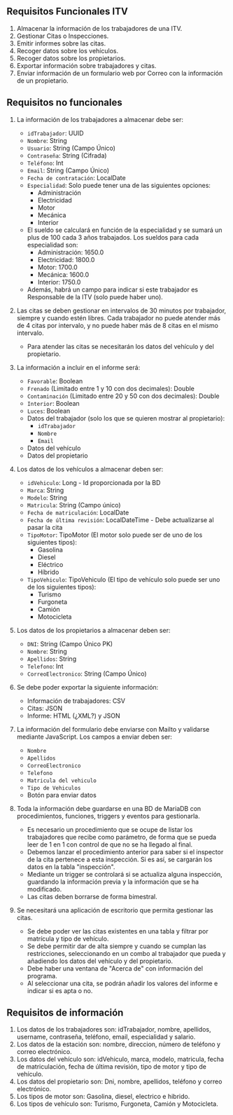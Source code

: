## Requisitos Funcionales ITV

1. Almacenar la información de los trabajadores de una ITV.
2. Gestionar Citas o Inspecciones.
3. Emitir informes sobre las citas.
4. Recoger datos sobre los vehículos.
5. Recoger datos sobre los propietarios.
6. Exportar información sobre trabajadores y citas.
7. Enviar información de un formulario web por Correo con la información de un propietario.

## Requisitos no funcionales

1. La información de los trabajadores a almacenar debe ser:
    - `idTrabajador`: UUID
    - `Nombre`: String
    - `Usuario`: String (Campo Único)
    - `Contraseña`: String (Cifrada)
    - `Teléfono`: Int
    - `Email`: String (Campo Único)
    - `Fecha de contratación`: LocalDate
    - `Especialidad`: Solo puede tener una de las siguientes opciones:
        - Administración
        - Electricidad
        - Motor
        - Mecánica
        - Interior
    - El sueldo se calculará en función de la especialidad y se sumará un plus de 100 cada 3 años trabajados. Los sueldos para cada especialidad son:
        - Administración: 1650.0
        - Electricidad: 1800.0
        - Motor: 1700.0
        - Mecánica: 1600.0
        - Interior: 1750.0
    - Además, habrá un campo para indicar si este trabajador es Responsable de la ITV (solo puede haber uno).

2. Las citas se deben gestionar en intervalos de 30 minutos por trabajador, siempre y cuando estén libres. Cada trabajador no puede atender más de 4 citas por intervalo, y no puede haber más de 8 citas en el mismo intervalo.
    - Para atender las citas se necesitarán los datos del vehículo y del propietario.

3. La información a incluir en el informe será:
    - `Favorable`: Boolean
    - `Frenado` (Limitado entre 1 y 10 con dos decimales): Double
    - `Contaminación` (Limitado entre 20 y 50 con dos decimales): Double
    - `Interior`: Boolean
    - `Luces`: Boolean
    - Datos del trabajador (solo los que se quieren mostrar al propietario):
        - `idTrabajador`
        - `Nombre`
        - `Email`
    - Datos del vehículo
    - Datos del propietario

4. Los datos de los vehículos a almacenar deben ser:
    - `idVehiculo`: Long - Id proporcionada por la BD
    - `Marca`: String
    - `Modelo`: String
    - `Matricula`: String (Campo único)
    - `Fecha de matriculación`: LocalDate
    - `Fecha de última revisión`: LocalDateTime - Debe actualizarse al pasar la cita
    - `TipoMotor`: TipoMotor (El motor solo puede ser de uno de los siguientes tipos):
        - Gasolina
        - Diesel
        - Eléctrico
        - Híbrido
    - `TipoVehiculo`: TipoVehiculo (El tipo de vehículo solo puede ser uno de los siguientes tipos):
        - Turismo
        - Furgoneta
        - Camión
        - Motocicleta

5. Los datos de los propietarios a almacenar deben ser:
    - `DNI`: String (Campo Único PK)
    - `Nombre`: String
    - `Apellidos`: String
    - `Telefono`: Int
    - `CorreoElectronico`: String (Campo Único)

6. Se debe poder exportar la siguiente información:
    - Información de trabajadores: CSV
    - Citas: JSON
    - Informe: HTML (¿XML?) y JSON

7. La información del formulario debe enviarse con Mailto y validarse mediante JavaScript. Los campos a enviar deben ser:
    - `Nombre`
    - `Apellidos`
    - `CorreoElectronico`
    - `Telefono`
    - `Matricula del vehiculo`
    - `Tipo de Vehiculos`
    - Botón para enviar datos

8. Toda la información debe guardarse en una BD de MariaDB con procedimientos, funciones, triggers y eventos para gestionarla.
    - Es necesario un procedimiento que se ocupe de listar los trabajadores que recibe como parámetro, de forma que se pueda leer de 1 en 1 con control de que no se ha llegado al final.
    - Debemos lanzar el procedimiento anterior para saber si el inspector de la cita pertenece a esta inspección. Si es así, se cargarán los datos en la tabla "inspección".
    - Mediante un trigger se controlará si se actualiza alguna inspección, guardando la información previa y la información que se ha modificado.
    - Las citas deben borrarse de forma bimestral.

9. Se necesitará una aplicación de escritorio que permita gestionar las citas.
    - Se debe poder ver las citas existentes en una tabla y filtrar por matrícula y tipo de vehículo.
    - Se debe permitir dar de alta siempre y cuando se cumplan las restricciones, seleccionando en un combo al trabajador que pueda y añadiendo los datos del vehículo y del propietario.
    - Debe haber una ventana de "Acerca de" con información del programa.
    - Al seleccionar una cita, se podrán añadir los valores del informe e indicar si es apta o no.

## Requisitos de información

1. Los datos de los trabajadores son: idTrabajador, nombre, apellidos, username, contraseña, teléfono, email, especialidad y salario.
2. Los datos de la estación son: nombre, direccion, número de teléfono y correo electrónico.
3. Los datos del vehículo son: idVehiculo, marca, modelo, matricula, fecha de matriculación, fecha de última revisión, tipo de motor y tipo de vehículo.
4. Los datos del propietario son: Dni, nombre, apellidos, teléfono y correo electrónico.
5. Los tipos de motor son: Gasolina, diesel, electrico e hibrido.
6. Los tipos de vehículo son: Turismo, Furgoneta, Camión y Motocicleta.